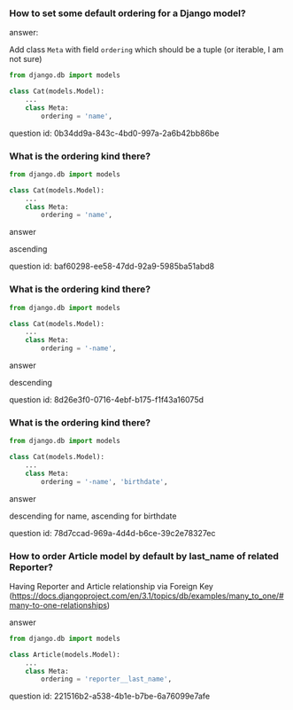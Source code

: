 ### How to set some default ordering for a Django model?

answer:

Add class `Meta` with field `ordering` which should be a tuple (or iterable, I am not sure)

```python
from django.db import models

class Cat(models.Model):
    ...
    class Meta:
        ordering = 'name',
```

question id: 0b34dd9a-843c-4bd0-997a-2a6b42bb86be

### What is the ordering kind there?

```python
from django.db import models

class Cat(models.Model):
    ...
    class Meta:
        ordering = 'name',
```

answer

ascending

question id: baf60298-ee58-47dd-92a9-5985ba51abd8


### What is the ordering kind there?

```python
from django.db import models

class Cat(models.Model):
    ...
    class Meta:
        ordering = '-name',
```

answer

descending

question id: 8d26e3f0-0716-4ebf-b175-f1f43a16075d


### What is the ordering kind there?

```python
from django.db import models

class Cat(models.Model):
    ...
    class Meta:
        ordering = '-name', 'birthdate',
```

answer

descending for name, ascending for birthdate

question id: 78d7ccad-969a-4d4d-b6ce-39c2e78327ec


### How to order Article model by default by last_name of related Reporter?

Having Reporter and Article relationship via Foreign Key 
(https://docs.djangoproject.com/en/3.1/topics/db/examples/many_to_one/#many-to-one-relationships)

answer

```python
from django.db import models

class Article(models.Model):
    ...
    class Meta:
        ordering = 'reporter__last_name',
```

question id: 221516b2-a538-4b1e-b7be-6a76099e7afe